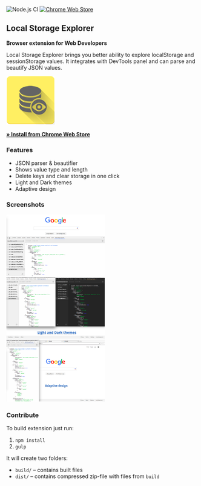 ![Node.js CI](https://github.com/Deliaz/local-storage-explorer/workflows/Node.js%20CI/badge.svg)
[![Chrome Web Store](https://img.shields.io/chrome-web-store/stars/hglfomidogadbhelcfomenpieffpfaeb.svg)](https://chrome.google.com/webstore/detail/local-storage-explorer/hglfomidogadbhelcfomenpieffpfaeb)

## Local Storage Explorer

**Browser extension for Web Developers**

Local Storage Explorer brings you better ability to explore localStorage and sessionStorage values.
It integrates with DevTools panel and can parse and beautify JSON values.

<img src="imgs/128.png" alt="Local Storage Explorer logo">

[**&raquo; Install from Chrome Web Store**](https://chrome.google.com/webstore/detail/local-storage-explorer/hglfomidogadbhelcfomenpieffpfaeb)

### Features
 * JSON parser & beautifier
 * Shows value type and length
 * Delete keys and clear storage in one click
 * Light and Dark themes
 * Adaptive design

### Screenshots
<kbd>
	<img src="screenshots/Screen1.png" alt="Screenshot 1" width="260">
</kbd>
<kbd>
	<img src="screenshots/Screen2.png" alt="Screenshot 2" width="260">
</kbd>
<kbd>
	<img src="screenshots/Screen3.png" alt="Screenshot 3" width="260">
</kbd>

### Contribute
To build extension just run:
 1. `npm install`
 2. `gulp`

It will create two folders: 
 * `build/` &ndash; contains built files
 * `dist/` &ndash; contains compressed zip-file with files from `build`
